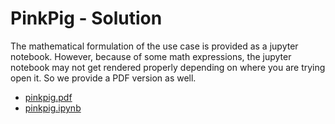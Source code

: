 # PinkPig - Solution
The mathematical formulation of the use case is provided as a 
jupyter notebook. 
However, because of some math expressions, the jupyter notebook may not get rendered properly 
depending on where you are trying open it. So we provide a PDF version as well.

- [pinkpig.pdf](pinkpig.pdf)
- [pinkpig.ipynb](pinkpig.ipynb)